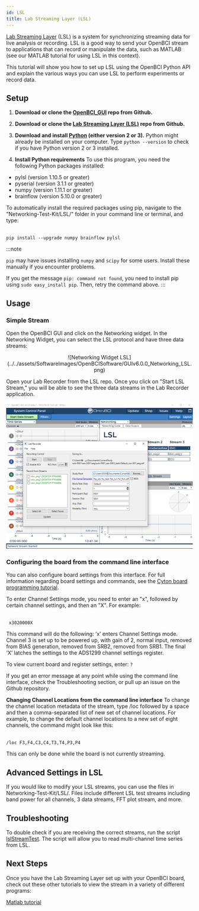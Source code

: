```yaml
---
id: LSL
title: Lab Streaming Layer (LSL)
---
```


[Lab Streaming Layer](https://github.com/sccn/labstreaminglayer) (LSL) is a system for synchronizing streaming data for live analysis or recording. LSL is a good way to send your OpenBCI stream to applications that can record or manipulate the data, such as MATLAB (see our MATLAB tutorial for using LSL in this context).

This tutorial will show you how to set up LSL using the OpenBCI Python API and explain the various ways you can use LSL to perform experiments or record data.

## Setup

1.  **Download or clone the [OpenBCI_GUI](https://github.com/OpenBCI/OpenBCI_GUI) repo from Github.**

2.  **Download or clone the [Lab Streaming Layer (LSL)](https://github.com/labstreaminglayer/App-LabRecorder) repo from Github.**

3.  **Download and install [Python](https://www.python.org/downloads/) (either version 2 or 3).**
    Python might already be installed on your computer. Type `python --version` to check if you have Python version 2 or 3 installed.
4.  **Install Python requirements**
    To use this program, you need the following Python packages installed:

- pylsl (version 1.10.5 or greater)
- pyserial (version 3.1.1 or greater)
- numpy (version 1.11.1 or greater)
- brainflow (version 5.10.0 or greater)

To automatically install the required packages using pip, navigate to the "Networking-Test-Kit/LSL/" folder in your command line or terminal, and type:

```

pip install --upgrade numpy brainflow pylsl

```

:::note

`pip` may have issues installing `numpy` and `scipy` for some users. Install these manually if you encounter problems.

If you get the message `pip: command not found`, you need to install pip using `sudo easy_install pip`. Then, retry the command above.
:::

## Usage

### Simple Stream

Open the OpenBCI GUI and click on the Networking widget. In the Networking Widget, you can select the LSL protocol and have three data streams:

<div align="center">
    ![Networking Widget LSL](../../assets/SoftwareImages/OpenBCISoftware/GUIv6.0.0_Networking_LSL.png)
</div>

Open your Lab Recorder from the LSL repo. Once you click on "Start LSL Stream," you will be able to see the three data streams in the Lab Recorder application.

![Lab Recorder](../../assets/SoftwareImages/CompatibleThirdPartySoftwareImages/LabRecorder_Networking.png)

### Configuring the board from the command line interface

You can also configure board settings from this interface. For full information regarding board settings and commands, see the [Cyton board programming tutorial](Cyton/05-Cyton_Board_Programming_Tutorial.md).

To enter Channel Settings mode, you need to enter an "x", followed by certain channel settings, and then an "X". For example:

```

 x3020000X

```

This command will do the following: ‘x’ enters Channel Settings mode. Channel 3 is set up to be powered up, with gain of 2, normal input, removed from BIAS generation, removed from SRB2, removed from SRB1. The final ‘X’ latches the settings to the ADS1299 channel settings register.

To view current board and register settings, enter: `?`

If you get an error message at any point while using the command line interface, check the Troubleshooting section, or pull up an issue on the Github repository.

**Changing Channel Locations from the command line interface**
To change the channel location metadata of the stream, type /loc followed by a space and then a comma-separated list of new set of channel locations. For example, to change the default channel locations to a new set of eight channels, the command might look like this:

```

/loc F3,F4,C3,C4,T3,T4,P3,P4

```

This can only be done while the board is not currently streaming.

## Advanced Settings in LSL

If you would like to modify your LSL streams, you can use the files in Networking-Test-Kit/LSL/. Files include different LSL test streams including band power for all channels, 3 data streams, FFT plot stream, and more.

## Troubleshooting

To double check if you are receiving the correct streams, run the script [lslStreamTest](https://github.com/OpenBCI/OpenBCI_GUI/blob/master/Networking-Test-Kit/LSL/lslStreamTest.py). The script will allow you to read multi-channel time series from LSL.

## Next Steps

Once you have the Lab Streaming Layer set up with your OpenBCI board, check out these other tutorials to view the stream in a variety of different programs:

[Matlab tutorial](Software/CompatibleThirdPartySoftware/01-Matlab.md)

